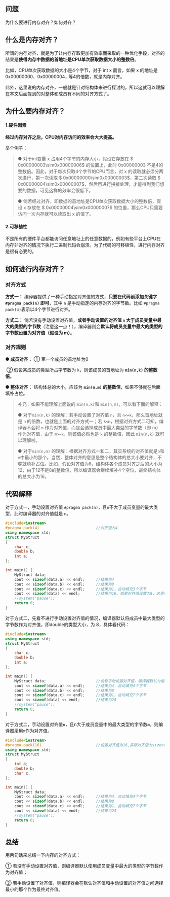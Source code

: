 ## 问题

为什么要进行内存对齐？如何对齐？



## 什么是内存对齐？

所谓的内存对齐，就是为了让内存存取更加有效率而采取的一种优化手段，对齐的结果是**使得内存中数据的首地址是CPU单次获取数据大小的整数倍**。

比如，CPU单次获取数据的大小是4个字节，对于 int x 而言，如果 x 的地址是0x00000000、0x00000004...等4的倍数，就是内存对齐。

此外，这里说的内存对齐，一般就是针对结构体来进行探讨的，所以这就可以理解在本文后面提到的对整体和成员有不同的对齐方式了。



## 为什么要内存对齐？

#### 1.硬件因素

**经过内存对齐之后，CPU对内存访问的效率会大大提高。**

举个例子： 

> ● 对于int变量 x 占用4个字节的内存大小，假设它存放在 $ 0x00000003\sim0x00000006$ 的位置上，此时 $0x00000003$ 不是4的整数倍。因此，对于每次只取4个字节的CPU而言，对 x 的读取就必须分两次进行，第一次读取 $ 0x00000000\sim0x00000003$，第二次读取 $ 0x00000004\sim0x00000007$，然后再进行拼接处理，才能得到我们想要的数据，可见这样的效率会很低下。
>
> ● 倘若经过对齐，即数据的首地址是CPU单次获取数据大小的整数倍，假设 x 存放在 $ 0x00000004\sim0x00000007$ 的位置，那么CPU只需要访问一次内存就可以读取出 x 的值了。

#### 2.可移植性

不是所有的硬件平台都能访问任意地址上的任意数据的，例如有些平台上CPU在内存非对齐的情况下执行二进制代码会崩溃。为了代码的可移植性，进行内存对齐是很有必要的。



## 如何进行内存对齐？

### 对齐方式

**方式一：** 编译器提供了一种手动指定对齐值的方式，**只要在代码前添加关键字 `#pragma pack(n)` 即可**，其中 `n` 是手动指定的内存对齐的字节数。比如 `#pragma pack(4)`表示以4个字节进行对齐。

**方式二：** 倘若没有手动设置对齐值，**或者手动设置的对齐值 `n` 大于成员变量中最大的类型的字节数**（注意这一点！），编译器则会**默认将成员变量中最大的类型的字节数设置为对齐值（假设为 m）**。

### 对齐规则

**● 成员对齐**：	 ① 第一个成员的首地址为0

​							② 假设某成员的类型所占字节数为 `k`，则该成员的首地址为 **`min(n,k)` 的整数倍**。

**● 整体对齐**：	 结构体总的大小，应该为 **`min(n,m)` 的整数倍**，如果不够就在后面填补占位。

> 补充：如果不能理解上面说的 `min(n,k)`和 `min(n,m)`，可以看下面的解释：
>
> ● 对于`min(n,k)` 的理解：若手动设置了对齐值 `n`，且 `n<=k`，那么首地址就是 `n` 的倍数，也就是上面的对齐方式一；若 `k<n`，根据对齐方式二可知，编译器不会将 `n` 作为对齐值，而是会选择成员中最大类型的字节数（即 m）作为对齐值，由于 `m>=k`，则该值必然也是 `k` 的整数倍，因此 `min(n,k)` 就可以理解啦。
>
> ● 对于`min(n,m)` 的理解：根据对齐方式一和二，其实系统的对齐值就是`n`和`m`中最小的那个。当然，整体对齐的意思是整个结构体的总大小要对齐，不够就填补占位。比如，假设对齐值为8，结构体各个成员对齐之后的大小为12，由于12不是8的整数倍，所以编译器会继续填补4个空位，最终结构体的总大小为16。



## 代码解释

对于方式一，手动设置对齐值 `#pragma pack(n)`，且`n`不大于成员变量的最大类型，此时编译器的对齐值就是 `n`。

```C++
#include<iostream>
#pragma pack(4)							//对齐值为4
using namespace std;
struct MyStruct
{
	char c;
	double b;
	int a;
};

int main() {
	MyStruct data;
    cout << sizeof(data.a) << endl;		//结果为4
	cout << sizeof(data.b) << endl;		//结果为8
	cout << sizeof(data.c) << endl;		//结果为1，自动填充3个字节
	cout << sizeof(data) << endl;		//结果为16，如果对齐值设置为8，这里结果就是24
	//system("pause");
	return 0;
}

```

对于方式二，先看不进行手动设置对齐值的情况，编译器默认将成员中最大类型的字节数作为对齐值，即double的类型大小，为 8，具体看代码：

```C++
#include<iostream>
using namespace std;
struct MyStruct
{
	char c;
	double b;
	int a;
};

int main() {
	MyStruct data;						//没有手动设置对齐值，编译器默认为最大类型字节数，即8
    cout << sizeof(data.a) << endl;		//结果为4，自动填充4个字节
	cout << sizeof(data.b) << endl;		//结果为8
	cout << sizeof(data.c) << endl;		//结果为1，自动填充7个字节
	cout << sizeof(data) << endl;		//结果为24
	//system("pause");
	return 0;
}
```

对于方式二，手动设置对齐值`n`，且n大于成员变量中的最大类型的字节数`m`，则编译器采用`m`作为对齐值。

```C++
#include<iostream>
#pragma pack(16)						//设置对齐值为16,实际对齐值为sizeof(double)=8
using namespace std;
struct MyStruct
{
	int a;
	double b;
	char c;
};

int main() {
	MyStruct data;
	cout << sizeof(data.a) << endl;		//结果为4，自动填充4个字节
	cout << sizeof(data.b) << endl;		//结果为8
	cout << sizeof(data.c) << endl;		//结果为1，自动填充7个字节
	cout << sizeof(data) << endl;		//结果为24
	//system("pause");
	return 0;
}
```



## 总结

用两句话来总结一下内存的对齐方式：

① 若没有手动设置对齐值，则编译器默认使用成员变量中最大的类型的字节数作为对齐值；

② 若手动设置了对齐值，则编译器会在默认对齐值和手动设置的对齐值之间选择最小的那个作为最终对齐值。

